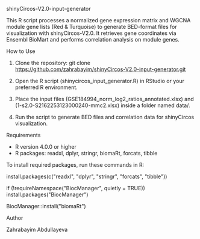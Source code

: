 shinyCircos-V2.0-input-generator

This R script processes a normalized gene expression matrix and WGCNA module gene lists (Red & Turquoise) to generate BED-format files for visualization with shinyCircos-V2.0. It retrieves gene coordinates via Ensembl BioMart and performs correlation analysis on module genes.

How to Use

1. Clone the repository:
   git clone https://github.com/zahrabayim/shinyCircos-V2.0-input-generator.git

2. Open the R script (shinycircos_input_generator.R) in RStudio or your preferred R environment.

3. Place the input files (GSE184994_norm_log2_ratios_annotated.xlsx) and (1-s2.0-S2162253123000240-mmc2.xlsx) inside a folder named data/.

4. Run the script to generate BED files and correlation data for shinyCircos visualization.

Requirements

- R version 4.0.0 or higher
- R packages: readxl, dplyr, stringr, biomaRt, forcats, tibble

To install required packages, run these commands in R:

install.packages(c("readxl", "dplyr", "stringr", "forcats", "tibble"))

if (!requireNamespace("BiocManager", quietly = TRUE))
    install.packages("BiocManager")

BiocManager::install("biomaRt")

Author

Zahrabayim Abdullayeva


